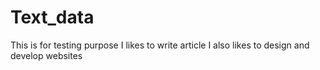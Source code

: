 # Text_data
This is for testing purpose
I likes to write article
I also likes to design and develop websites
